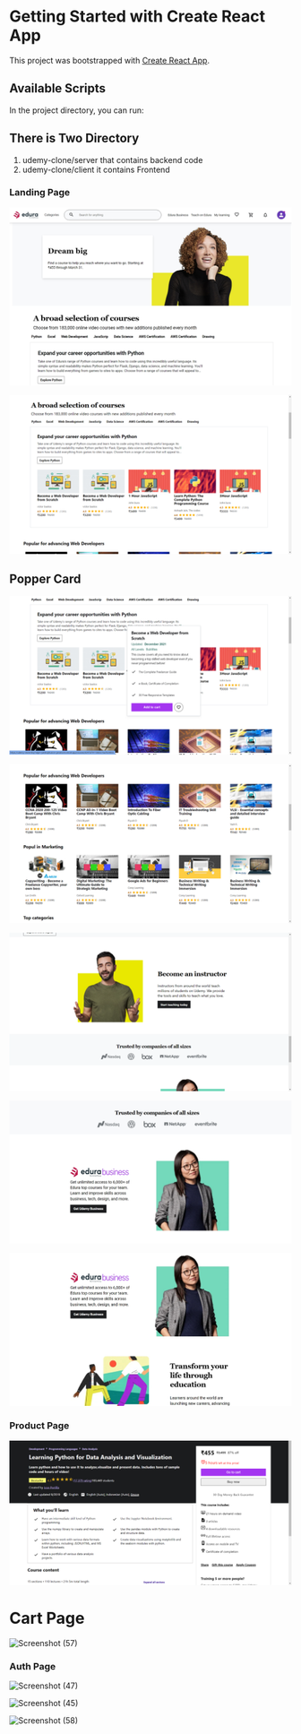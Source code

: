 # Getting Started with Create React App

This project was bootstrapped with [Create React App](https://github.com/facebook/create-react-app).

## Available Scripts

In the project directory, you can run:
## There is Two Directory 
1. udemy-clone/server that contains backend code 
2. udemy-clone/client it contains Frontend

### Landing Page
![udemy](./client/public/read-images/1.jpeg)

![Screenshot (48)](./client/public/read-images/2.png)

## Popper Card
![Screenshot (50)](./client/public/read-images/3.png)

![Screenshot (49)](./client/public/read-images/4.png)

![Screenshot (53)](./client/public/read-images/5.png)

![Screenshot (54)](./client/public/read-images/6.jpeg)

![Screenshot (55)](./client/public/read-images/7.jpeg)

### Product Page
![Screenshot (56)](./client/public/read-images/164770647-b057c741-369b-4826-9963-e58cce11bae4.png)

# Cart Page
![Screenshot (57)](https://user-images.githubusercontent.com/95868808/164770719-8ff3d828-d7f7-4a98-8b90-579759d44755.png)

### Auth Page
![Screenshot (47)](https://user-images.githubusercontent.com/95868808/164770795-0e44b600-460c-48af-b1c9-841a1f029ea2.png)

![Screenshot (45)](https://user-images.githubusercontent.com/95868808/164770912-00088e64-b631-4bd0-a331-ba9df4cdefd4.png)

![Screenshot (58)](https://user-images.githubusercontent.com/95868808/164770957-fcb7151a-fb51-4f2f-bbcf-051e2a6edb36.png)



